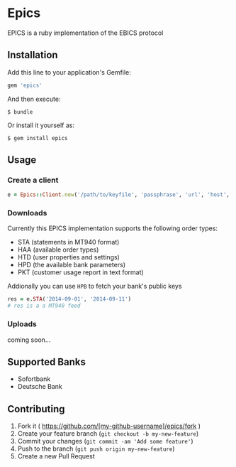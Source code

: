 # Epics

EPICS is a ruby implementation of the EBICS protocol

## Installation

Add this line to your application's Gemfile:

```ruby
gem 'epics'
```

And then execute:

    $ bundle

Or install it yourself as:

    $ gem install epics

## Usage

### Create a client

```ruby
e = Epics::Client.new('/path/to/keyfile', 'passphrase', 'url', 'host', 'user', 'partner')

```

### Downloads

Currently this EPICS implementation supports the following order types:

* STA (statements in MT940 format)
* HAA (available order types)
* HTD (user properties and settings)
* HPD (the available bank parameters)
* PKT (customer usage report in text format)

Addionally you can use `HPB` to fetch your bank's public keys

```ruby
res = e.STA('2014-09-01', '2014-09-11')
# res is a a MT940 feed

```

### Uploads

coming soon...

## Supported Banks

* Sofortbank
* Deutsche Bank

## Contributing

1. Fork it ( https://github.com/[my-github-username]/epics/fork )
2. Create your feature branch (`git checkout -b my-new-feature`)
3. Commit your changes (`git commit -am 'Add some feature'`)
4. Push to the branch (`git push origin my-new-feature`)
5. Create a new Pull Request
